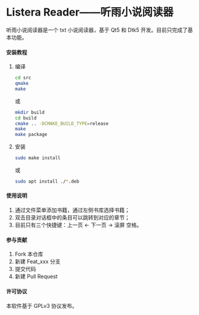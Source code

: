# Listera Reader——听雨小说阅读器

听雨小说阅读器是一个 txt 小说阅读器，基于 Qt5 和 Dtk5 开发。目前只完成了基本功能。


#### 安装教程

1. 编译

   ```bash
   cd src
   qmake
   make
   ```
   
   或

   ```bash
   mkdir build
   cd build
   cmake .. -DCMAKE_BUILD_TYPE=release
   make
   make package
   ```
   
2. 安装

   ```bash
   sudo make install
   ```

   或

   ```bash
   sudo apt install ./*.deb
   ```


#### 使用说明

1.  通过文件菜单添加书籍，通过左侧书库选择书籍；
2.  双击目录对话框中的条目可以跳转到对应的章节；
3.  目前只有三个快捷键：上一页 ←   下一页 →    滚屏 空格。

#### 参与贡献

1.  Fork 本仓库
2.  新建 Feat_xxx 分支
3.  提交代码
4.  新建 Pull Request


#### 许可协议

本软件基于 GPLv3 协议发布。